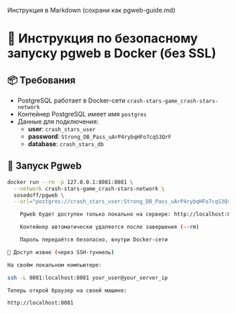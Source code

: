  Инструкция в Markdown (сохрани как pgweb-guide.md)

# 📘 Инструкция по безопасному запуску pgweb в Docker (без SSL)

## 📦 Требования

- PostgreSQL работает в Docker-сети `crash-stars-game_crash-stars-network`
- Контейнер PostgreSQL имеет имя `postgres`
- Данные для подключения:
  - **user**: `crash_stars_user`
  - **password**: `Strong_DB_Pass_uArP4rybqHFo7cqS3QrF`
  - **database**: `crash_stars_db`

## 🚀 Запуск Pgweb

```bash
docker run --rm -p 127.0.0.1:8081:8081 \
  --network crash-stars-game_crash-stars-network \
  sosedoff/pgweb \
  --url="postgres://crash_stars_user:Strong_DB_Pass_uArP4rybqHFo7cqS3QrF@postgres:5432/crash_stars_db?sslmode=disable"

    Pgweb будет доступен только локально на сервере: http://localhost:8081

    Контейнер автоматически удаляется после завершения (--rm)

    Пароль передаётся безопасно, внутри Docker-сети

🔐 Доступ извне (через SSH-туннель)

На своём локальном компьютере:

ssh -L 8081:localhost:8081 your_user@your_server_ip

Теперь открой браузер на своей машине:

http://localhost:8081